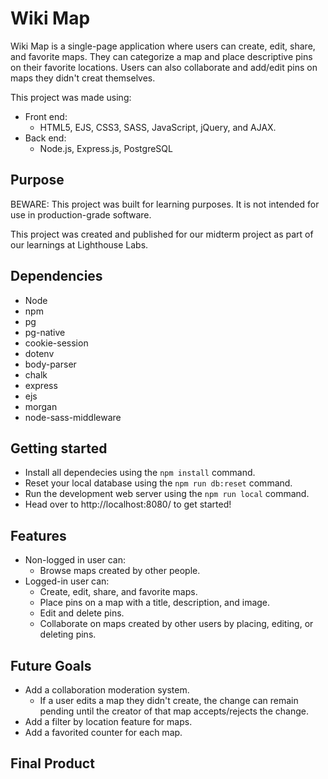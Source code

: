 # Wiki Map

Wiki Map is a single-page application where users can create, edit, share, and favorite maps. They can categorize a map and place descriptive pins on their favorite locations. Users can also collaborate and add/edit pins on maps they didn't creat themselves.

This project was made using:
  - Front end:
    - HTML5, EJS, CSS3, SASS, JavaScript, jQuery, and AJAX.
  - Back end:
    - Node.js, Express.js, PostgreSQL

## Purpose

BEWARE: This project was built for learning purposes. It is not intended for use in production-grade software.

This project was created and published for our midterm project as part of our learnings at Lighthouse Labs.

## Dependencies

- Node
- npm 
- pg
- pg-native
- cookie-session
- dotenv
- body-parser
- chalk
- express
- ejs
- morgan
- node-sass-middleware

## Getting started

- Install all dependecies using the `npm install` command.
- Reset your local database using the `npm run db:reset` command.
- Run the development web server using the `npm run local` command.
- Head over to http://localhost:8080/ to get started!

## Features

- Non-logged in user can:
  - Browse maps created by other people.
- Logged-in user can:
  - Create, edit, share, and favorite maps.
  - Place pins on a map with a title, description, and image.
  - Edit and delete pins.
  - Collaborate on maps created by other users by placing, editing, or deleting pins.

## Future Goals

- Add a collaboration moderation system.
  - If a user edits a map they didn't create, the change can remain pending until the creator of that map accepts/rejects the change.
- Add a filter by location feature for maps.
- Add a favorited counter for each map.

## Final Product
